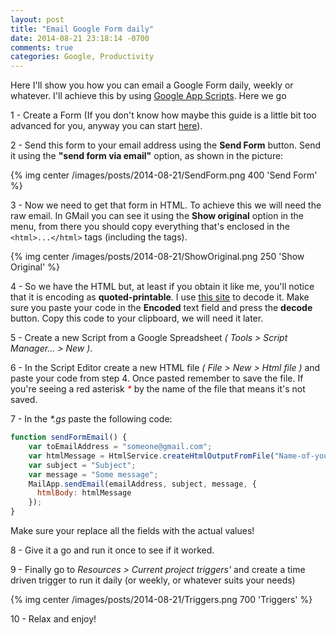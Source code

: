 ```yaml
---
layout: post
title: "Email Google Form daily"
date: 2014-08-21 23:18:14 -0700
comments: true
categories: Google, Productivity
---
```

Here I'll show you how you can email a Google Form daily, weekly or whatever. I'll achieve this by using [Google App Scripts]. Here we go

<!--more-->

1 - Create a Form (If you don't know how maybe this guide is a little bit too advanced for you, anyway you can start [here]).

2 - Send this form to your email address using the **Send Form** button. Send it using the **"send form via email"** option, as shown in the picture:

{% img center /images/posts/2014-08-21/SendForm.png 400 'Send Form' %}

3 - Now we need to get that form in HTML. To achieve this we will need the raw email. In GMail you can see it using the **Show original** option in the menu, from there you should copy everything that's enclosed in the ``<html>...</html>`` tags (including the tags).

{% img center /images/posts/2014-08-21/ShowOriginal.png 250 'Show Original' %}

4 - So we have the HTML but, at least if you obtain it like me, you'll notice that it is encoding as **quoted-printable**. I use [this site] to decode it. Make sure you paste your code in the **Encoded** text field and press the **decode** button. Copy this code to your clipboard, we will need it later.

5 - Create a new Script from a Google Spreadsheet *( Tools > Script Manager... > New )*. 

6 - In the Script Editor create a new HTML file *( File > New > Html file )* and paste your code from step 4. Once pasted remember to save the file. If you're seeing a red asterisk <span style="color:red">_*_</span> by the name of the file that means it's not saved. 

7 - In the _*.gs_ paste the following code:

``` javascript
function sendFormEmail() {
    var toEmailAddress = "someone@gmail.com";  
    var htmlMessage = HtmlService.createHtmlOutputFromFile("Name-of-your-HTML-file.html").getContent();
    var subject = "Subject";
    var message = "Some message";
    MailApp.sendEmail(emailAddress, subject, message, {
      htmlBody: htmlMessage
    });
}
```

Make sure your replace all the fields with the actual values!

8 - Give it a go and run it once to see if it worked.

9 - Finally go to _Resources > Current project triggers'_  and create a time driven trigger to run it daily (or weekly, or whatever suits your needs)

{% img center /images/posts/2014-08-21/Triggers.png 700 'Triggers' %}

10 - Relax and enjoy!

[Google App Scripts]: https://developers.google.com/apps-script/
[here]: https://support.google.com/docs/answer/87809?hl=en
[this site]: http://www.webatic.com/run/convert/qp.php